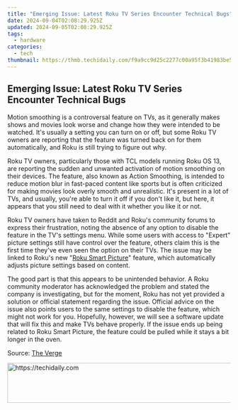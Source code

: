 ```yaml
---
title: "Emerging Issue: Latest Roku TV Series Encounter Technical Bugs"
date: 2024-09-04T02:08:29.925Z
updated: 2024-09-05T02:08:29.925Z
tags:
  - hardware
categories:
  - tech
thumbnail: https://thmb.techidaily.com/f9a9cc9d25c2277c00a95f3b41983be5b23439a73a148ad43909fb1af78cba44.jpg
---
```


## Emerging Issue: Latest Roku TV Series Encounter Technical Bugs

Motion smoothing is a controversal feature on TVs, as it generally makes shows and movies look worse and change how they were intended to be watched. It's usually a setting you can turn on or off, but some Roku TV owners are reporting that the feature was turned back on for them automatically, and Roku is still trying to figure out why.

 Roku TV owners, particularly those with TCL models running Roku OS 13, are reporting the sudden and unwanted activation of motion smoothing on their devices. The feature, also known as Action Smoothing, is intended to reduce motion blur in fast-paced content like sports but is often criticized for making movies look overly smooth and unrealistic. It's present in a lot of TVs, and usually, you're able to turn it off if you don't like it, but here, it appears that you still need to deal with it whether you like it or not.

 Roku TV owners have taken to Reddit and Roku's community forums to express their frustration, noting the absence of any option to disable the feature in the TV's settings menu. While some users with access to "Expert" picture settings still have control over the feature, others claim this is the first time they've even seen the option on their TVs. The issue may be linked to Roku's new "[Roku Smart Picture](https://iphone-transfer.techidaily.com/transfer-your-apple-iphone-6-plus-apps-to-new-iphone-drfone-by-drfone-transfer-from-ios/)" feature, which automatically adjusts picture settings based on content.

 The good part is that this appears to be unintended behavior. A Roku community moderator has acknowledged the problem and stated the company is investigating, but for the moment, Roku has not yet provided a solution or official statement regarding the issue. Official advice on the issue also points users to the same settings to disable the feature, which might not work for you. Hopefully, however, we will see a software update that will fix this and make TVs behave properly. If the issue ends up being related to Roku Smart Picture, the feature could be pulled while it stays a bit longer in the oven.

 Source: [The Verge](https://www.theverge.com/2024/6/12/24177117/tcl-roku-tv-motion-smoothing-streaming)

<ins class="adsbygoogle"
     style="display:block"
     data-ad-format="autorelaxed"
     data-ad-client="ca-pub-7571918770474297"
     data-ad-slot="1223367746"></ins>



<ins class="adsbygoogle"
     style="display:block"
     data-ad-client="ca-pub-7571918770474297"
     data-ad-slot="8358498916"
     data-ad-format="auto"
     data-full-width-responsive="true"></ins>



<!-- affiliate ads begin -->
<a href="https://appsumo.8odi.net/c/5597632/2130891/7443" target="_top" id="2130891">
  <img src="//a.impactradius-go.com/display-ad/7443-2130891" border="0" alt="https://techidaily.com" width="728" height="90"/>
</a>
<img height="0" width="0" src="https://appsumo.8odi.net/i/5597632/2130891/7443" style="position:absolute;visibility:hidden;" border="0" />
<!-- affiliate ads end -->